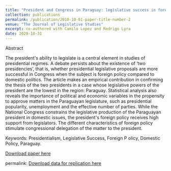 ```yaml
---
title: "President and Congress in Paraguay: legislative success in foreign and domestic policy"
collection: publications
permalink: /publication/2010-10-01-paper-title-number-2
venue: "The Journal of Legislative Studies"
excerpt: co-authored with Camilo Lopez and Rodrigo Lyra
date: 2020-10-31
---
```


Abstract

The president's ability to legislate is a central element in studies of presidential regimes. A debate persists about the existence of ‘two presidencies’, that is, whether presidential legislative proposals are more successful in Congress when the subject is foreign policy compared to domestic politics. The article makes an empirical contribution in confirming the thesis of the two presidents in a case whose legislative powers of the president are the lowest in the region: Paraguay. Statistical analysis also reveals the importance of political and economic variables in the propensity to approve matters in the Paraguayan legislature, such as presidential popularity, unemployment and the effective number of parties. While the National Congress constrains the legislative production of the Paraguayan president in domestic issues, the president's foreign policy receives high support from legislators. The different characteristics of foreign policy stimulate congressional delegation of the matter to the president.

Keywords: Presidentialism, Legislative Success, Foreign P olicy, Domestic Policy, Paraguay.

[Download paper here](https://www.tandfonline.com/doi/abs/10.1080/13572334.2020.1818926)

permalink: [Download data for replication here](pedro-feliu/files/replication.dta) 





